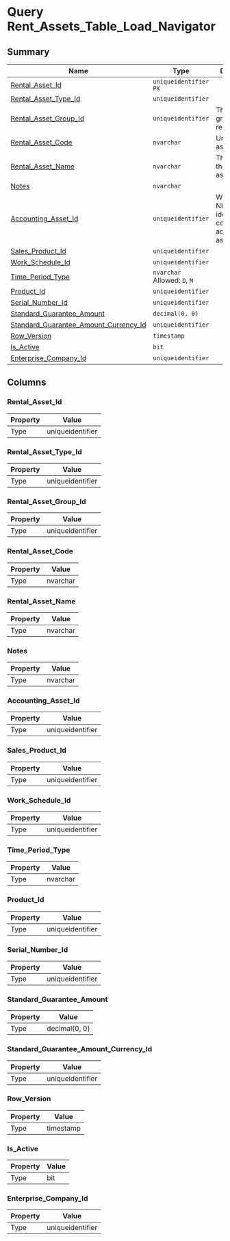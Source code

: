 # Query Rent_Assets_Table_Load_Navigator


## Summary

| Name | Type | Description |
| - | - | --- |
|[Rental_Asset_Id](#rental_asset_id)|`uniqueidentifier` `PK`||
|[Rental_Asset_Type_Id](#rental_asset_type_id)|`uniqueidentifier` ||
|[Rental_Asset_Group_Id](#rental_asset_group_id)|`uniqueidentifier` |The logical group of the rental asset.|
|[Rental_Asset_Code](#rental_asset_code)|`nvarchar` |Unique rental asset code|
|[Rental_Asset_Name](#rental_asset_name)|`nvarchar` |The name of the rental asset.|
|[Notes](#notes)|`nvarchar` ||
|[Accounting_Asset_Id](#accounting_asset_id)|`uniqueidentifier` |When not NULL identifies the corresponding accounting asset|
|[Sales_Product_Id](#sales_product_id)|`uniqueidentifier` ||
|[Work_Schedule_Id](#work_schedule_id)|`uniqueidentifier` ||
|[Time_Period_Type](#time_period_type)|`nvarchar` Allowed: `D`, `M`||
|[Product_Id](#product_id)|`uniqueidentifier` ||
|[Serial_Number_Id](#serial_number_id)|`uniqueidentifier` ||
|[Standard_Guarantee_Amount](#standard_guarantee_amount)|`decimal(0, 0)` ||
|[Standard_Guarantee_Amount_Currency_Id](#standard_guarantee_amount_currency_id)|`uniqueidentifier` ||
|[Row_Version](#row_version)|`timestamp` ||
|[Is_Active](#is_active)|`bit` ||
|[Enterprise_Company_Id](#enterprise_company_id)|`uniqueidentifier` ||

## Columns

### Rental_Asset_Id

| Property | Value |
| - | - |
|Type|uniqueidentifier|

### Rental_Asset_Type_Id

| Property | Value |
| - | - |
|Type|uniqueidentifier|

### Rental_Asset_Group_Id

| Property | Value |
| - | - |
|Type|uniqueidentifier|

### Rental_Asset_Code

| Property | Value |
| - | - |
|Type|nvarchar|

### Rental_Asset_Name

| Property | Value |
| - | - |
|Type|nvarchar|

### Notes

| Property | Value |
| - | - |
|Type|nvarchar|

### Accounting_Asset_Id

| Property | Value |
| - | - |
|Type|uniqueidentifier|

### Sales_Product_Id

| Property | Value |
| - | - |
|Type|uniqueidentifier|

### Work_Schedule_Id

| Property | Value |
| - | - |
|Type|uniqueidentifier|

### Time_Period_Type

| Property | Value |
| - | - |
|Type|nvarchar|

### Product_Id

| Property | Value |
| - | - |
|Type|uniqueidentifier|

### Serial_Number_Id

| Property | Value |
| - | - |
|Type|uniqueidentifier|

### Standard_Guarantee_Amount

| Property | Value |
| - | - |
|Type|decimal(0, 0)|

### Standard_Guarantee_Amount_Currency_Id

| Property | Value |
| - | - |
|Type|uniqueidentifier|

### Row_Version

| Property | Value |
| - | - |
|Type|timestamp|

### Is_Active

| Property | Value |
| - | - |
|Type|bit|

### Enterprise_Company_Id

| Property | Value |
| - | - |
|Type|uniqueidentifier|



